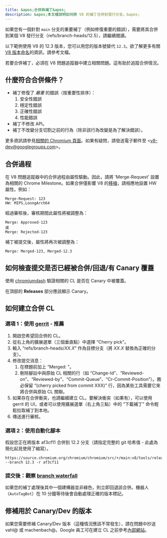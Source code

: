 ```yaml
---
title: &apos;合併與補丁&apos;
description: &apos;本文檔說明如何將 V8 的補丁合併到發行分支。&apos;
---
```

如果您有一個針對 `main` 分支的重要補丁（例如修復重要的錯誤），需要將其合併到某個 V8 發行分支（refs/branch-heads/12.5），請繼續閱讀。

以下範例使用 V8 的 12.3 版本，您可以用您的版本號替代 `12.3`。欲了解更多有關[V8 版本命名](/docs/version-numbers)的資訊，請參考文檔。

若要合併補丁，必須在 V8 問題追蹤器中建立相關問題。這有助於追蹤合併情況。

## 什麼符合合併條件？

- 補丁修復了 *嚴重* 的錯誤（按重要性排序）：
    1. 安全性錯誤
    1. 穩定性錯誤
    1. 正確性錯誤
    1. 性能錯誤
- 補丁不修改 API。
- 補丁不改變分支切割之前的行為（除非該行為改變是為了解決錯誤）。

更多資訊請參見[相關的 Chromium 頁面](https://chromium.googlesource.com/chromium/src/+/HEAD/docs/process/merge_request.md)。如果有疑問，請發送電子郵件至 &lt;v8-dev@googlegroups.com>。

## 合併過程

在 V8 問題追蹤器中的合併過程由屬性驅動。因此，請將 &apos;Merge-Request&apos; 設置為相關的 Chrome Milestone。如果合併僅影響 V8 的[移植](https://v8.dev/docs/ports)，請相應地設置 HW 屬性。例如：

```
Merge-Request: 123
HW: MIPS,LoongArch64
```

經過審核後，審核期間此屬性將被調整為：

```
Merge: Approved-123
或
Merge: Rejected-123
```

補丁被提交後，屬性將再次被調整為：

```
Merge: Merged-123, Merged-12.3
```

## 如何檢查提交是否已經被合併/回退/有 Canary 覆蓋

使用 [chromiumdash](https://chromiumdash.appspot.com/commit/) 驗證相關的 CL 是否在 Canary 中被覆蓋。


在頂部的 **Releases** 部分應該顯示 Canary。

## 如何建立合併 CL

### 選項 1：使用 [gerrit](https://chromium-review.googlesource.com/) - 推薦


1. 開啟您希望回合併的 CL。
1. 從右上角的擴展選單（三個垂直點）中選擇 “Cherry pick”。
1. 輸入 “refs/branch-heads/*XX.X*” 作為目標分支（將 *XX.X* 替換為正確的分支）。
1. 修改提交消息：
   1. 在標題前加上 “Merged: ”。
   1. 刪除腳註中與原始 CL 相關的行（如 “Change-Id”、“Reviewed-on”、“Reviewed-by”、“Commit-Queue”、“Cr-Commit-Position”）。務必保留 “(cherry picked from commit XXX)” 行，因為某些工具需要它來將合併與原始 CL 關聯。
1. 如果存在合併衝突，也請繼續建立 CL。要解決衝突（如果有），可以使用 gerrit 的 UI，或者可以使用擴展選單（右上角三點）中的 “下載補丁” 命令輕鬆拉取補丁到本地。
1. 傳送進行審核。

### 選項 2：使用自動化腳本

假設您正在將版本 af3cf11 合併到 12.2 分支（請指定完整的 git 哈希值 - 此處為簡化起見使用了縮寫）。

```
https://source.chromium.org/chromium/chromium/src/+/main:v8/tools/release/merge_to_branch_gerrit.py --branch 12.3 -r af3cf11
```


### 提交後：觀察 [branch waterfall](https://ci.chromium.org/p/v8)

如果您的補丁處理後其中一個建構器並非綠色，則立即回退該合併。機器人（`AutoTagBot`）在 10 分鐘等待後會自動處理正確的版本標記。

## 修補用於 Canary/Dev 的版本

如果您需要修補 Canary/Dev 版本（這種情況應該不常發生），請在問題中抄送 vahl@ 或 machenbach@。Google 員工可在建立 CL 之前參考[內部網站](http://g3doc/company/teams/v8/patching_a_version)。

